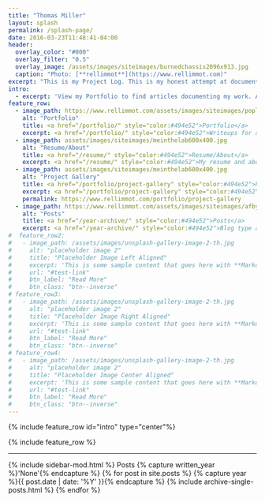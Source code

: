 ```yaml
---
title: "Thomas Miller"
layout: splash
permalink: /splash-page/
date: 2016-03-23T11:48:41-04:00
header:
  overlay_color: "#000"
  overlay_filter: "0.5"
  overlay_image: /assets/images/siteimages/burnedchassis2096x913.jpg
  caption: "Photo: [**rellimmot**](https://www.rellimmot.com)"
excerpt: "This is my Project Log. This is my honest attempt at documenting my work, and my sharing creative methods. This site is in at early stage. I am a lifelong hobbyist, veteran, and early career Electrical Engineer currently living in New Orleans. I like to make and fix everything, especially airplanes, cars, robots, 3D printing, and electronics. Sometimes I also make art."
intro:
  - excerpt: 'View my Portfolio to find articles documenting my work. As the articles grow in population, I’ll sort them into collections. As of now I am still populating the site, so I have got some writing to do.'
feature_row:
  - image_path: https://www.rellimmot.com/assets/images/siteimages/poplatedbreadboard600x400.jpg
    alt: "Portfolio"
    title: <a href="/portfolio/" style="color:#494e52">Portfolio</a>
    excerpt: <a href="/portfolio/" style="color:#494e52">Writeups for a variety of projects I've done.</a>
  - image_path: assets/images/siteimages/meinthelab600x400.jpg
    alt: "Resume/About"
    title: <a href="/resume/" style="color:#494e52">Resume/About</a>
    excerpt: <a href="/resume/" style="color:#494e52">My resume and about me page.</a>
  - image_path: assets/images/siteimages/meinthelab600x400.jpg
    alt: "Project Gallery"
    title: <a href="/portfolio/project-gallery" style="color:#494e52">Project Gallery</a>
    excerpt: <a href="/portfolio/project-gallery" style="color:#494e52">A sortable collection of project highlights.</a>
    permalink: https://www.rellimmot.com/portfolio/project-gallery
  - image_path: https://www.rellimmot.com/assets/images/siteimages/afbylakewbrak600x400.jpg
    alt: "Posts"
    title: <a href="/year-archive/" style="color:#494e52">Posts</a>
    excerpt: <a href="/year-archive/" style="color:#494e52">Blog type articles and writeups.</a>
#  feature_row2:
#   - image_path: /assets/images/unsplash-gallery-image-2-th.jpg
#     alt: "placeholder image 2"
#     title: "Placeholder Image Left Aligned"
#     excerpt: 'This is some sample content that goes here with **Markdown** formatting. Left aligned with `type="left"`'
#     url: "#test-link"
#     btn_label: "Read More"
#     btn_class: "btn--inverse"
# feature_row3:
#   - image_path: /assets/images/unsplash-gallery-image-2-th.jpg
#     alt: "placeholder image 2"
#     title: "Placeholder Image Right Aligned"
#     excerpt: 'This is some sample content that goes here with **Markdown** formatting. Right aligned with `type="right"`'
#     url: "#test-link"
#     btn_label: "Read More"
#     btn_class: "btn--inverse"
# feature_row4:
#   - image_path: /assets/images/unsplash-gallery-image-2-th.jpg
#     alt: "placeholder image 2"
#     title: "Placeholder Image Center Aligned"
#     excerpt: 'This is some sample content that goes here with **Markdown** formatting. Centered with `type="center"`'
#     url: "#test-link"
#     btn_label: "Read More"
#     btn_class: "btn--inverse"
---
```


{% include feature_row id="intro" type="center"%}

{% include feature_row %}

------


{% include sidebar-mod.html %}
Posts
{% capture written_year %}'None'{% endcapture %}
{% for post in site.posts %}
  {% capture year %}{{ post.date | date: '%Y' }}{% endcapture %}
  {% include archive-single-posts.html %}
{% endfor %}
